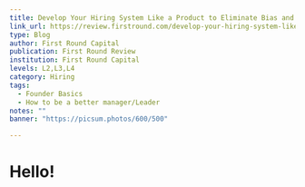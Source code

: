 ```yaml
---
title: Develop Your Hiring System Like a Product to Eliminate Bias and Boost Retention
link_url: https://review.firstround.com/develop-your-hiring-system-like-a-product-to-eliminate-bias-and-boost-retention
type: Blog
author: First Round Capital
publication: First Round Review
institution: First Round Capital
levels: L2,L3,L4
category: Hiring
tags:
  - Founder Basics
  - How to be a better manager/Leader
notes: ""
banner: "https://picsum.photos/600/500"

---
```


# Hello!
